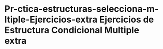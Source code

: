 # Pr-ctica-estructuras-selecciona-m-ltiple-Ejercicios-extra Ejercicios de Estructura Condicional Multiple extra
